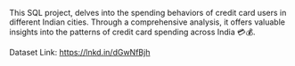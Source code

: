 This SQL project, delves into the spending behaviors of credit card users in different Indian cities. Through a comprehensive analysis, it offers valuable insights into the patterns of credit card spending across India 💳💰.

Dataset Link: https://lnkd.in/dGwNfBjh